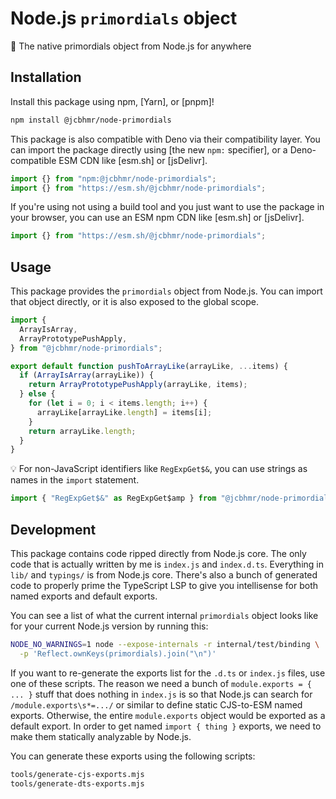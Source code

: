 # Node.js `primordials` object

🧊 The native primordials object from Node.js for anywhere

## Installation

Install this package using npm, [Yarn], or [pnpm]!

```sh
npm install @jcbhmr/node-primordials
```

This package is also compatible with Deno via their compatibility layer. You can
import the package directly using [the new `npm:` specifier], or a
Deno-compatible ESM CDN like [esm.sh] or [jsDelivr].

```js
import {} from "npm:@jcbhmr/node-primordials";
import {} from "https://esm.sh/@jcbhmr/node-primordials";
```

If you're using not using a build tool and you just want to use the package in
your browser, you can use an ESM npm CDN like [esm.sh] or [jsDelivr].

```js
import {} from "https://esm.sh/@jcbhmr/node-primordials";
```

## Usage

This package provides the `primordials` object from Node.js. You can import that
object directly, or it is also exposed to the global scope.

```js
import {
  ArrayIsArray,
  ArrayPrototypePushApply,
} from "@jcbhmr/node-primordials";

export default function pushToArrayLike(arrayLike, ...items) {
  if (ArrayIsArray(arrayLike)) {
    return ArrayPrototypePushApply(arrayLike, items);
  } else {
    for (let i = 0; i < items.length; i++) {
      arrayLike[arrayLike.length] = items[i];
    }
    return arrayLike.length;
  }
}
```

💡 For non-JavaScript identifiers like `RegExpGet$&`, you can use strings as
names in the `import` statement.

```js
import { "RegExpGet$&" as RegExpGet$amp } from "@jcbhmr/node-primordials";
```

## Development

This package contains code ripped directly from Node.js core. The only code that
is actually written by me is `index.js` and `index.d.ts`. Everything in `lib/`
and `typings/` is from Node.js core. There's also a bunch of generated code to
properly prime the TypeScript LSP to give you intellisense for both named
exports and default exports.

You can see a list of what the current internal `primordials` object looks like
for your current Node.js version by running this:

```sh
NODE_NO_WARNINGS=1 node --expose-internals -r internal/test/binding \
  -p 'Reflect.ownKeys(primordials).join("\n")'
```

If you want to re-generate the exports list for the `.d.ts` or `index.js` files,
use one of these scripts. The reason we need a bunch of
`module.exports = { ... }` stuff that does nothing in `index.js` is so that
Node.js can search for `/module.exports\s*=.../` or similar to define static
CJS-to-ESM named exports. Otherwise, the entire `module.exports` object would be
exported as a default export. In order to get named `import { thing }` exports,
we need to make them statically analyzable by Node.js.

You can generate these exports using the following scripts:

```sh
tools/generate-cjs-exports.mjs
tools/generate-dts-exports.mjs
```
